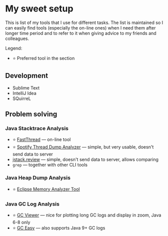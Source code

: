 
# My sweet setup

This is list of my tools that I use for different tasks. The list is maintained so I can easily find tools (especially the on-line ones) when I need them after longer time period and to refer to it when giving advice to my friends and colleagues.

Legend:

* ⭐️ Preferred tool in the section


## Development

* Sublime Text
* IntelliJ Idea
* SQuirreL

## Problem solving

### Java Stacktrace Analysis

* ⭐️ [FastThread](https://fastthread.io) — on-line tool
* ⭐️ [Spotify Thread Dump Analyzer](https://spotify.github.io/threaddump-analyzer/) — simple, but very usable, doesn't send data to server
* [jstack.review](https://jstack.review/) — simple, doesn't send data to server, allows comparing
* `grep` — together with other CLI tools

### Java Heap Dump Analysis

* ⭐️ [Eclipse Memory Analyzer Tool](https://www.eclipse.org/mat/) 

### Java GC Log Analysis

* ⭐️ [GC Viewer](https://github.com/chewiebug/GCViewer) — nice for plotting long GC logs and display in zoom, Java 6-8 only
* ⭐️ [GC Easy](https://gceasy.io/index.jsp) — also supports Java 9+ GC logs
